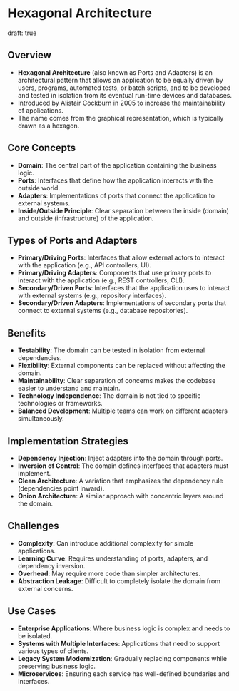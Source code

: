 # Hexagonal Architecture
draft: true

## Overview

- **Hexagonal Architecture** (also known as Ports and Adapters) is an architectural pattern that allows an application to be equally driven by users, programs, automated tests, or batch scripts, and to be developed and tested in isolation from its eventual run-time devices and databases.
- Introduced by Alistair Cockburn in 2005 to increase the maintainability of applications.
- The name comes from the graphical representation, which is typically drawn as a hexagon.

## Core Concepts

- **Domain**: The central part of the application containing the business logic.
- **Ports**: Interfaces that define how the application interacts with the outside world.
- **Adapters**: Implementations of ports that connect the application to external systems.
- **Inside/Outside Principle**: Clear separation between the inside (domain) and outside (infrastructure) of the application.

## Types of Ports and Adapters

- **Primary/Driving Ports**: Interfaces that allow external actors to interact with the application (e.g., API controllers, UI).
- **Primary/Driving Adapters**: Components that use primary ports to interact with the application (e.g., REST controllers, CLI).
- **Secondary/Driven Ports**: Interfaces that the application uses to interact with external systems (e.g., repository interfaces).
- **Secondary/Driven Adapters**: Implementations of secondary ports that connect to external systems (e.g., database repositories).

## Benefits

- **Testability**: The domain can be tested in isolation from external dependencies.
- **Flexibility**: External components can be replaced without affecting the domain.
- **Maintainability**: Clear separation of concerns makes the codebase easier to understand and maintain.
- **Technology Independence**: The domain is not tied to specific technologies or frameworks.
- **Balanced Development**: Multiple teams can work on different adapters simultaneously.

## Implementation Strategies

- **Dependency Injection**: Inject adapters into the domain through ports.
- **Inversion of Control**: The domain defines interfaces that adapters must implement.
- **Clean Architecture**: A variation that emphasizes the dependency rule (dependencies point inward).
- **Onion Architecture**: A similar approach with concentric layers around the domain.

## Challenges

- **Complexity**: Can introduce additional complexity for simple applications.
- **Learning Curve**: Requires understanding of ports, adapters, and dependency inversion.
- **Overhead**: May require more code than simpler architectures.
- **Abstraction Leakage**: Difficult to completely isolate the domain from external concerns.

## Use Cases

- **Enterprise Applications**: Where business logic is complex and needs to be isolated.
- **Systems with Multiple Interfaces**: Applications that need to support various types of clients.
- **Legacy System Modernization**: Gradually replacing components while preserving business logic.
- **Microservices**: Ensuring each service has well-defined boundaries and interfaces.